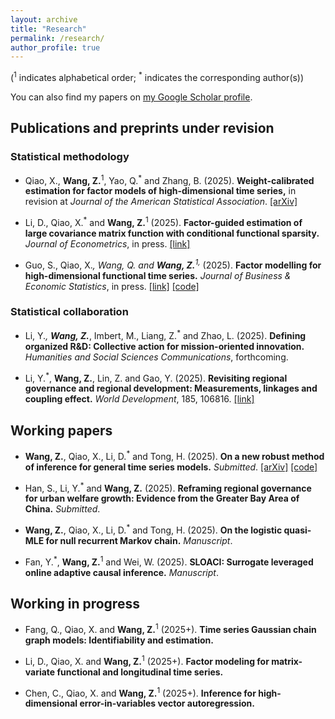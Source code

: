 ```yaml
---
layout: archive
title: "Research"
permalink: /research/
author_profile: true
---
```

(<sup>1</sup> indicates alphabetical order; <sup>*</sup> indicates the corresponding author(s))

You can also find my papers on [my Google Scholar profile](https://scholar.google.com/citations?user=W-gAOSoAAAAJ&hl=zh-CN).

## Publications and preprints under revision

### Statistical methodology

- Qiao, X., **Wang, Z.**<sup>1</sup>, Yao, Q.<sup>*</sup> and Zhang, B. (2025). **Weight-calibrated estimation for factor models of high-dimensional time series,** in revision at _Journal of the American Statistical Association_. [[arXiv]](https://arxiv.org/abs/2505.01357)

- Li, D., Qiao, X.<sup>*</sup> and **Wang, Z.**<sup>1</sup> (2025). **Factor-guided estimation of large covariance matrix function with conditional functional sparsity.** _Journal of Econometrics_, in press. [[link]](https://doi.org/10.1016/j.jeconom.2025.106070)

- Guo, S., Qiao, X.<sup>*</sup>, Wang, Q. and **Wang, Z.**<sup>1,*</sup> (2025). **Factor modelling for high-dimensional functional time series.** _Journal of Business & Economic Statistics_, in press. [[link]](https://doi.org/10.1080/07350015.2025.2505493) [[code]](https://github.com/qswangstat/FMHDFTS)


### Statistical collaboration
- Li, Y.<sup>*</sup>, **Wang, Z.**<sup>*</sup>, Imbert, M., Liang, Z.<sup>*</sup> and Zhao, L. (2025). **Defining organized R\&D: Collective action for mission-oriented innovation.** _Humanities and Social Sciences Communications_, forthcoming. 

- Li, Y.<sup>*</sup>, **Wang, Z.**, Lin, Z. and Gao, Y. (2025). **Revisiting regional governance and regional development: Measurements, linkages and coupling effect.** _World Development_, 185, 106816. [[link]](https://doi.org/10.1016/j.worlddev.2024.106816)


## Working papers

- **Wang, Z.**, Qiao, X., Li, D.<sup>*</sup> and Tong, H. (2025). **On a new robust method of inference for general time series models.** _Submitted_. [[arXiv]](https://arxiv.org/abs/2503.08655) [[code]](https://github.com/wangzh-stat/TSQMLE)

- Han, S., Li, Y.<sup>*</sup> and **Wang, Z.** (2025). **Reframing regional governance for urban welfare growth: Evidence from the Greater Bay Area of China.** _Submitted_.

- **Wang, Z.**, Qiao, X., Li, D.<sup>*</sup> and Tong, H. (2025). **On the logistic quasi-MLE for null recurrent Markov chain.** _Manuscript_.

- Fan, Y.<sup>*</sup>, **Wang, Z.**<sup>1</sup> and Wei, W. (2025). **SLOACI: Surrogate leveraged online adaptive causal inference.** _Manuscript_.


## Working in progress

- Fang, Q., Qiao, X. and **Wang, Z.**<sup>1</sup> (2025+). **Time series Gaussian chain graph models: Identifiability and estimation.**

- Li, D., Qiao, X. and **Wang, Z.**<sup>1</sup> (2025+). **Factor modeling for matrix-variate functional and longitudinal time series.**

- Chen, C., Qiao, X. and **Wang, Z.**<sup>1</sup> (2025+). **Inference for high-dimensional error-in-variables vector autoregression.**

